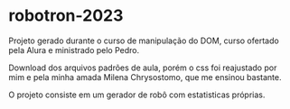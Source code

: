 # robotron-2023

Projeto gerado durante o curso de manipulação do DOM, 
curso ofertado pela Alura e ministrado pelo Pedro.

Download dos arquivos padrões de aula, porém o css foi reajustado por mim e pela minha amada 
Milena Chrysostomo, que me ensinou bastante.


O projeto consiste em um gerador de robô com estatisticas próprias.